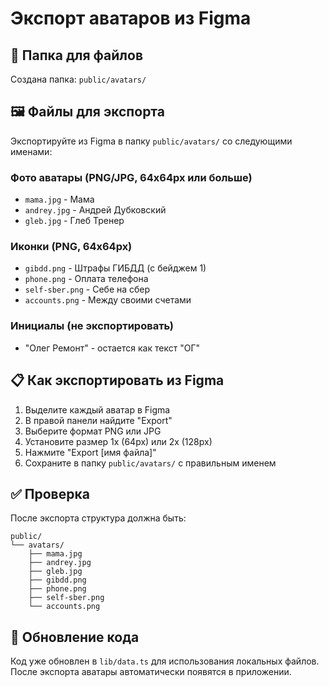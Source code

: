# Экспорт аватаров из Figma

## 📁 Папка для файлов
Создана папка: `public/avatars/`

## 🖼️ Файлы для экспорта

Экспортируйте из Figma в папку `public/avatars/` со следующими именами:

### Фото аватары (PNG/JPG, 64x64px или больше)
- `mama.jpg` - Мама
- `andrey.jpg` - Андрей Дубковский  
- `gleb.jpg` - Глеб Тренер

### Иконки (PNG, 64x64px)
- `gibdd.png` - Штрафы ГИБДД (с бейджем 1)
- `phone.png` - Оплата телефона
- `self-sber.png` - Себе на сбер
- `accounts.png` - Между своими счетами

### Инициалы (не экспортировать)
- "Олег Ремонт" - остается как текст "ОГ"

## 📋 Как экспортировать из Figma

1. Выделите каждый аватар в Figma
2. В правой панели найдите "Export"
3. Выберите формат PNG или JPG
4. Установите размер 1x (64px) или 2x (128px)
5. Нажмите "Export [имя файла]"
6. Сохраните в папку `public/avatars/` с правильным именем

## ✅ Проверка

После экспорта структура должна быть:
```
public/
└── avatars/
    ├── mama.jpg
    ├── andrey.jpg
    ├── gleb.jpg
    ├── gibdd.png
    ├── phone.png
    ├── self-sber.png
    └── accounts.png
```

## 🔄 Обновление кода

Код уже обновлен в `lib/data.ts` для использования локальных файлов. После экспорта аватары автоматически появятся в приложении.
